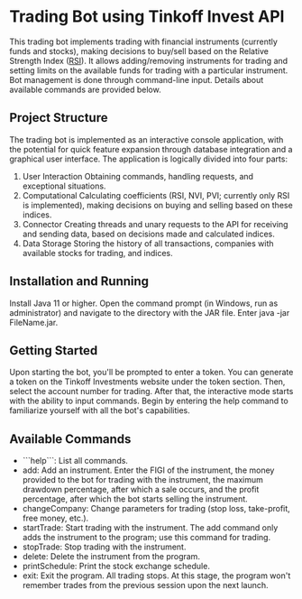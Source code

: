 # Trading Bot using Tinkoff Invest API

This trading bot implements trading with financial instruments (currently funds and stocks), making decisions to buy/sell based on the Relative Strength Index (<a href="https://en.wikipedia.org/wiki/Relative_strength_index">RSI</a>). It allows adding/removing instruments for trading and setting limits on the available funds for trading with a particular instrument. Bot management is done through command-line input. Details about available commands are provided below.
## Project Structure

The trading bot is implemented as an interactive console application, with the potential for quick feature expansion through database integration and a graphical user interface. The application is logically divided into four parts:

1. User Interaction
        Obtaining commands, handling requests, and exceptional situations.
2. Computational
        Calculating coefficients (RSI, NVI, PVI; currently only RSI is implemented), making decisions on buying and selling based on these indices.
3. Connector
        Creating threads and unary requests to the API for receiving and sending data, based on decisions made and calculated indices.
4. Data Storage
        Storing the history of all transactions, companies with available stocks for trading, and indices.

## Installation and Running

Install Java 11 or higher.
Open the command prompt (in Windows, run as administrator) and navigate to the directory with the JAR file.
Enter java -jar FileName.jar.

## Getting Started

Upon starting the bot, you'll be prompted to enter a token. You can generate a token on the Tinkoff Investments website under the token section. Then, select the account number for trading. After that, the interactive mode starts with the ability to input commands. Begin by entering the help command to familiarize yourself with all the bot's capabilities.
## Available Commands
<ul>
<li>```help```: List all commands.
<li>add: Add an instrument. Enter the FIGI of the instrument, the money provided to the bot for trading with the instrument, the maximum drawdown percentage, after which a sale occurs, and the profit percentage, after which the bot starts selling the instrument.
<li>changeCompany: Change parameters for trading (stop loss, take-profit, free money, etc.).
<li>startTrade: Start trading with the instrument. The add command only adds the instrument to the program; use this command for trading.
<li>stopTrade: Stop trading with the instrument.
<li>delete: Delete the instrument from the program.
<li>printSchedule: Print the stock exchange schedule.
<li>exit: Exit the program. All trading stops. At this stage, the program won't remember trades from the previous session upon the next launch.
